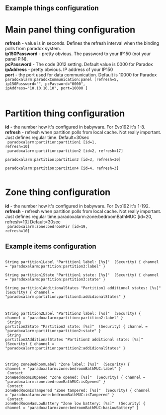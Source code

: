 ## Example things configuration

# Main panel thing configuration
**refresh** - value is in seconds. Defines the refresh interval when the binding polls from paradox system.<br>
**ip150Password** - pretty obvious. The password to your IP150 (not your panel PIN).<br>
**pcPassword** - The code 3012 setting. Default value is 0000 for Paradox<br>
**ipAddress** - pretty obvious. IP address of your IP150<br>
**port** - the port used for data communication. Default is 10000 for Paradox<br>
<code>paradoxalarm:paradoxCommunication:panel [refresh=5, ip150Password="<YOUR IP150 PASSWORD>", pcPassword="0000", ipAddress="10.10.10.10", port=10000 ] </code><br><br>
# Partition thing configuration
**id** - the number how it's configured in babyware. For Evo192 it's 1-8.<br>
**refresh** - refresh when partition polls from local cache. Not really important. Just defines regular time. Default=30sec<br>
<code>
paradoxalarm:partition:partition1 [id=1, refresh=10]<br>
paradoxalarm:partition:partition2 [id=2, refresh=17]<br>
paradoxalarm:partition:partition3 [id=3, refresh=30]<br>
paradoxalarm:partition:partition4 [id=4, refresh=3]<br>
</code>
# Zone thing configuration<br>
**id** - the number how it's configured in babyware. For Evo192 it's 1-192.<br>
**refresh** - refresh when partition polls from local cache. Not really important. Just defines regular time.paradoxalarm:zone:bedroomBathMUC [id=20, refresh=10] Default=30sec<br>
<code>
paradoxalarm:zone:bedroomPir [id=19, refresh=10]
</code>

## Example items configuration
<code>
String partition1Label "Partition1 label: [%s]" <lock> (Security) { channel = "paradoxalarm:partition:partition3:label" }<br>
String partition1State "Partition1 state: [%s]" <lock> (Security) { channel = "paradoxalarm:partition:partition3:state" }<br>
String partition1AdditionalStates "Partition1 additional states: [%s]" <lock> (Security) { channel = "paradoxalarm:partition:partition3:addidionalStates" }<br>

String partition2Label "Partition2 label: [%s]" <lock> (Security) { channel = "paradoxalarm:partition:partition2:label" }<br>
String partition2State "Partition2 state: [%s]" <lock> (Security) { channel = "paradoxalarm:partition:partition2:state" }<br>
String partition2AdditionalStates "Partition2 additional state: [%s]" <lock> (Security) { channel = "paradoxalarm:partition:partition2:addidionalStates" }<br>

String zoneBedRoomLabel "Zone label: [%s]" <lock> (Security) { channel = "paradoxalarm:zone:bedroomBathMUC:label" }<br>
Contact zoneBedRoomIsOpened "Zone opened: [%s]" <lock> (Security) { channel = "paradoxalarm:zone:bedroomBathMUC:isOpened" }<br>
Contact zoneBedRoomIsTampered "Zone tampered: [%s]" <lock> (Security) { channel = "paradoxalarm:zone:bedroomBathMUC:isTampered" }<br>
Contact zoneBedRoomHasLowBattery "Zone low battery: [%s]" <lock> (Security) { channel = "paradoxalarm:zone:bedroomBathMUC:hasLowBattery" }<br>
<br>
